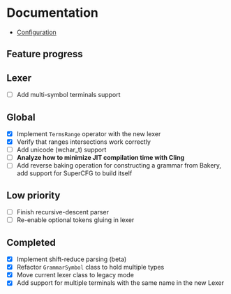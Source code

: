 # Documentation

- [Configuration](docs/CONFIGURATION.md)

## Feature progress

## Lexer

- [ ] Add multi-symbol terminals support

## Global

- [X] Implement `TermsRange` operator with the new lexer
- [X] Verify that ranges intersections work correctly
- [ ] Add unicode (wchar_t) support
- [ ] **Analyze how to minimize JIT compilation time with Cling**
- [ ] Add reverse baking operation for constructing a grammar from Bakery, add support for SuperCFG to build itself

## Low priority

- [ ] Finish recursive-descent parser
- [ ] Re-enable optional tokens gluing in lexer

## Completed

- [X] Implement shift-reduce parsing (beta)
- [X] Refactor `GrammarSymbol` class to hold multiple types
- [X] Move current lexer class to legacy mode
- [X] Add support for multiple terminals with the same name in the new Lexer